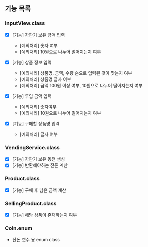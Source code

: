 ## 기능 목록

### InputView.class
- [x] [기능] 자판기 보유 금액 입력
  - [예외처리] 숫자 여부 
  - [예외처리] 10원으로 나누어 떨어지는지 여부

- [x] [기능] 상품 정보 입력
  - [예외처리] 상품명, 금액, 수량 순으로 입력된 것이 맞는지 여부
  - [예외처리] 상품명 글자 여부
  - [예외처리] 금액 100원 이상 여부, 10원으로 나누어 떨어지는지 여부

- [x] [기능] 투입 금액 입력
  - [예외처리] 숫자여부
  - [예외처리] 10원으로 나누어 떨어지는지 여부

- [x] [기능] 구매할 상품명 입력
  - [예외처리] 글자 여부

### VendingService.class
- [x] [기능] 자판기 보유 동전 생성
- [x] [기능] 반환해야하는 잔돈 계산

### Product.class
- [x] [기능] 구매 후 남은 금액 계산

### SellingProduct.class
- [x] [기능] 해당 상품이 존재하는지 여부

### Coin.enum
- 잔돈 갯수 용 enum class